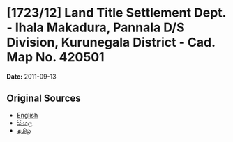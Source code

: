 # [1723/12] Land Title Settlement Dept. - Ihala Makadura, Pannala D/S Division,  Kurunegala District - Cad. Map No. 420501

**Date:** 2011-09-13

## Original Sources

- [English](https://documents.gov.lk/view/extra-gazettes/2011/9/1723-12_E.pdf)
- [සිංහල](https://documents.gov.lk/view/extra-gazettes/2011/9/1723-12_S.pdf)
- [தமிழ்](https://documents.gov.lk/view/extra-gazettes/2011/9/1723-12_T.pdf)
